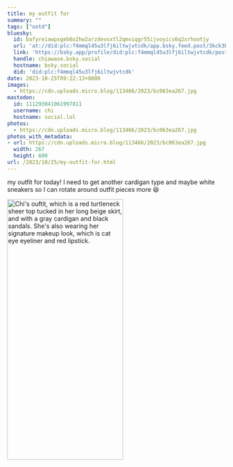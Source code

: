 ```yaml
---
title: my outfit for
summary: ""
tags: ["ootd"]
bluesky:
  id: bafyreiawpxgeb6o2hw2arzdevsxtl2qmviqgr55ijvoyics6q2xrhootjy
  url: 'at://did:plc:f4mmql45u3lfj6iltwjvtcdk/app.bsky.feed.post/3kck3bvslic2n'
  link: 'https://bsky.app/profile/did:plc:f4mmql45u3lfj6iltwjvtcdk/post/3kck3bvslic2n'
  handle: chiawase.bsky.social
  hostname: bsky.social
  did: 'did:plc:f4mmql45u3lfj6iltwjvtcdk'
date: 2023-10-25T09:22:13+0800
images:
  - https://cdn.uploads.micro.blog/113466/2023/bc063ea267.jpg
mastodon:
  id: 111293041061997811
  username: chi
  hostname: social.lol
photos:
  - https://cdn.uploads.micro.blog/113466/2023/bc063ea267.jpg
photos_with_metadata:
- url: https://cdn.uploads.micro.blog/113466/2023/bc063ea267.jpg
  width: 267
  height: 600
url: /2023/10/25/my-outfit-for.html
---
```


my outfit for today! I need to get another cardigan type and maybe white sneakers so I can rotate around outfit pieces more 😆

<img src="/img/uploads/2023/bc063ea267.jpg" width="267" height="600" alt="Chi's ouftit, which is a red turtleneck sheer top tucked in her long beige skirt, and with a gray cardigan and black sandals. She's also wearing her signature makeup look, which is cat eye eyeliner and red lipstick.">
